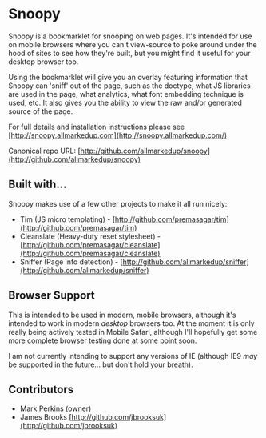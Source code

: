 Snoopy
=======

Snoopy is a bookmarklet for snooping on web pages. It's intended for use on mobile browsers where you can't view-source to poke around under the hood of sites to see how they're built, but you might find it useful for your desktop browser too.

Using the bookmarklet will give you an overlay featuring information that Snoopy can 'sniff' out of the page, such as the doctype, what JS libraries are used in the page, what analytics, what font embedding technique is used, etc. It also gives you the ability to view the raw and/or generated source of the page.

For full details and installation instructions please see [http://snoopy.allmarkedup.com](http://snoopy.allmarkedup.com/)

Canonical repo URL: [http://github.com/allmarkedup/snoopy](http://github.com/allmarkedup/snoopy)


Built with...
-------------

Snoopy makes use of a few other projects to make it all run nicely:

* Tim (JS micro templating) - [http://github.com/premasagar/tim](http://github.com/premasagar/tim)
* Cleanslate (Heavy-duty reset stylesheet) - [http://github.com/premasagar/cleanslate](http://github.com/premasagar/cleanslate)
* Sniffer (Page info detection) - [http://github.com/allmarkedup/sniffer](http://github.com/allmarkedup/sniffer)


Browser Support
---------------

This is intended to be used in modern, mobile browsers, although it's intended to work in modern *desktop* browsers too. At the moment it is only really being actively tested in Mobile Safari, although I'll hopefully get some more complete browser testing done at some point soon.

I am not currently intending to support any versions of IE (although IE9 *may* be supported in the future... but don't hold your breath).


Contributors
------------

* Mark Perkins (owner)
* James Brooks [http://github.com/jbrooksuk](http://github.com/jbrooksuk)